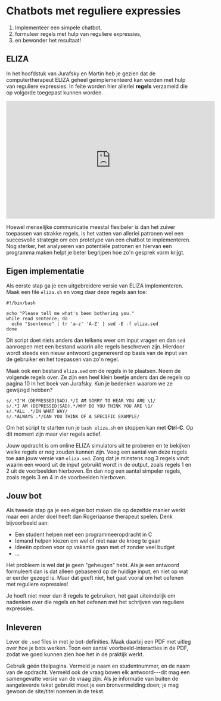# Chatbots met reguliere expressies

1. Implementeer een simpele chatbot,
2. formuleer regels met hulp van reguliere expressies,
3. en bewonder het resultaat!

## ELIZA

In het hoofdstuk van Jurafsky en Martin heb je gezien dat de computertherapeut ELIZA geheel geïmplementeerd kan worden met hulp van reguliere expressies. In feite worden hier allerlei **regels** verzameld die op volgorde toegepast kunnen worden.

<iframe width="560" height="315" src="https://www.youtube-nocookie.com/embed/RMK9AphfLco" title="YouTube video player" frameborder="0" allow="accelerometer; autoplay; clipboard-write; encrypted-media; gyroscope; picture-in-picture; web-share" allowfullscreen></iframe>

Hoewel menselijke communicatie meestal flexibeler is dan het zuiver toepassen van strakke regels, is het vatten van allerlei patronen wel een succesvolle strategie om een prototype van een chatbot te implementeren. Nog sterker, het analyseren van potentiële patronen en hiervan een programma maken helpt je beter begrijpen hoe zo'n gesprek vorm krijgt.

## Eigen implementatie

Als eerste stap ga je een uitgebreidere versie van ELIZA implementeren. Maak een file `eliza.sh` en voeg daar deze regels aan toe:

    #!/bin/bash

    echo "Please tell me what's been bothering you."
    while read sentence; do
      echo "$sentence" | tr 'a-z' 'A-Z' | sed -E -f eliza.sed
    done

Dit script doet niets anders dan telkens weer om input vragen en dan `sed` aanroepen met een bestand waarin alle regels beschreven zijn. Hierdoor wordt steeds een nieuw antwoord gegenereerd op basis van de input van de gebruiker en het toepassen van zo'n regel.

Maak ook een bestand `eliza.sed` om de regels in te plaatsen. Neem de volgende regels over. Ze zijn een heel klein beetje anders dan de regels op pagina 10 in het boek van Jurafsky. Kun je bedenken waarom we ze gewijzigd hebben?

    s/.*I'M (DEPRESSED|SAD).*/I AM SORRY TO HEAR YOU ARE \1/
    s/.*I AM (DEPRESSED|SAD).*/WHY DO YOU THINK YOU ARE \1/
    s/.*ALL .*/IN WHAT WAY/
    s/.*ALWAYS .*/CAN YOU THINK OF A SPECIFIC EXAMPLE/

Om het script te starten run je `bash eliza.sh` en stoppen kan met **Ctrl-C**. Op dit moment zijn maar vier regels actief.

Jouw opdracht is om online ELIZA simulators uit te proberen en te bekijken welke regels er nog zouden kunnen zijn. Voeg een aantal van deze regels toe aan jouw versie van `eliza.sed`. Zorg dat je minstens nog 3 regels vindt waarin een woord uit de input gebruikt wordt in de output, zoals regels 1 en 2 uit de voorbeelden hierboven. En dan nog een aantal simpeler regels, zoals regels 3 en 4 in de voorbeelden hierboven.

## Jouw bot

Als tweede stap ga je een eigen bot maken die op dezelfde manier werkt maar een ander doel heeft dan Rogeriaanse therapeut spelen. Denk bijvoorbeeld aan:

- Een student helpen met een programmeeropdracht in C
- Iemand helpen kiezen om wel of niet naar de kroeg te gaan
- Ideeën opdoen voor op vakantie gaan met of zonder veel budget
- ...

Het probleem is wel dat je geen "geheugen" hebt. Als je een antwoord formuleert dan is dat alleen gebaseerd op de huidige input, en niet op wat er eerder gezegd is. Maar dat geeft niet, het gaat vooral om het oefenen met reguliere expressies!

Je hoeft niet meer dan 8 regels te gebruiken, het gaat uiteindelijk om nadenken over die regels en het oefenen met het schrijven van reguliere expressies.

## Inleveren

Lever de `.sed` files in met je bot-definities. Maak daarbij een PDF met uitleg over hoe je bots werken. Toon een aantal voorbeeld-interacties in de PDF, zodat we goed kunnen zien hoe het in de praktijk werkt.

Gebruik géén titelpagina. Vermeld je naam en studentnummer, en de naam van de opdracht. Vermeld ook de vraag boven elk antwoord---dit mag een samengevatte versie van de vraag zijn. Als je informatie van buiten de aangeleverde tekst gebruikt moet je een bronvermelding doen; je mag gewoon de site/titel noemen in de tekst.

